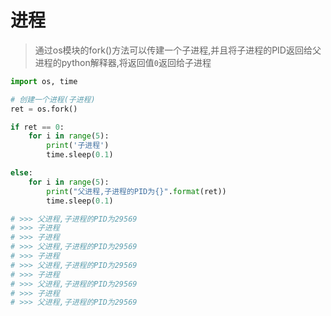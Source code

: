 # 进程
> 通过os模块的fork()方法可以传建一个子进程,并且将子进程的PID返回给父进程的python解释器,将返回值`0`返回给子进程
> 
```python
import os, time

# 创建一个进程(子进程)
ret = os.fork()

if ret == 0:
    for i in range(5):
        print('子进程')
        time.sleep(0.1)

else:
    for i in range(5):
        print("父进程,子进程的PID为{}".format(ret))
        time.sleep(0.1)

# >>> 父进程,子进程的PID为29569
# >>> 子进程
# >>> 子进程
# >>> 父进程,子进程的PID为29569
# >>> 子进程
# >>> 父进程,子进程的PID为29569
# >>> 子进程
# >>> 父进程,子进程的PID为29569
# >>> 子进程
# >>> 父进程,子进程的PID为29569
```